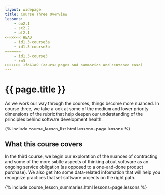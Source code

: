 ```yaml
---
layout: widepage
title: Course Three Overview
lessons:
    - oo2.1
    - sc2.2
    - pf2.1
<<<<<<< HEAD
    - id1.3-course3a
    - id1.3-course3b
=======
    - id1.3-course3
    - ro3
>>>>>>> 1fa61a0 (course pages and summaries and sentence case)
---
```


# {{ page.title }}

 As we work our way through the courses, things become more nuanced. In course three, we take a look at some of the medium and lower priority dimensions of the rubric that help deepen our understanding of the principles behind software development health. 

{% include course_lesson_list.html lessons=page.lessons %}

## What this course covers

In the third course, we begin our exploration of the nuances of contracting and some of the more subtle aspects of thinking about software as an ongoing service obligation (as opposed to a one-and-done product purchase). We also get into some data-related information that will help you recognize practices that set software projects on the right path.

{% include course_lesson_summaries.html lessons=page.lessons %}
